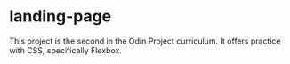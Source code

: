 # landing-page
This project is the second in the Odin Project curriculum. It offers practice with CSS, specifically Flexbox.
